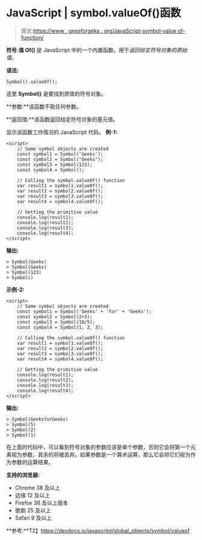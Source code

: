# JavaScript | symbol.valueOf()函数

> 原文:[https://www . geesforgeks . org/JavaScript-symbol-value of-function/](https://www.geeksforgeeks.org/javascript-symbol-valueof-function/)

**符号.值 Of()** 是 JavaScript 中的一个内置函数，用于*返回给定符号对象的原始值。*

**语法:**

```
Symbol().valueOf();

```

这里 **Symbol()** 是要找到原值的符号对象。

**参数:**该函数不取任何参数。

**返回值:**该函数返回给定符号对象的基元值。

显示该函数工作情况的 JavaScript 代码。
**例-1:**

```
<script>
    // Some symbol objects are created
    const symbol1 = Symbol('Geeks');
    const symbol2 = Symbol("Geeks");
    const symbol3 = Symbol(123);
    const symbol4 = Symbol();

    // Calling the symbol.valueOf() function
    var result1 = symbol1.valueOf();
    var result2 = symbol2.valueOf();
    var result3 = symbol3.valueOf();
    var result4 = symbol4.valueOf();

    // Getting the primitive value 
    console.log(result1);
    console.log(result2);
    console.log(result3);
    console.log(result4);
</script>
```

**输出:**

```
> Symbol(Geeks)
> Symbol(Geeks)
> Symbol(123)
> Symbol()

```

**示例-2:**

```
<script>
    // Some symbol objects are created
    const symbol1 = Symbol('Geeks' + 'for' + 'Geeks');
    const symbol2 = Symbol(2+3);
    const symbol3 = Symbol(10/5);
    const symbol4 = Symbol(1, 2, 3);

    // Calling the symbol.valueOf() function
    var result1 = symbol1.valueOf();
    var result2 = symbol2.valueOf();
    var result3 = symbol3.valueOf();
    var result4 = symbol4.valueOf();

    // Getting the primitive value 
    console.log(result1);
    console.log(result2);
    console.log(result3);
    console.log(result4);
</script>
```

**输出:**

```
> Symbol(GeeksforGeeks)
> Symbol(5)
> Symbol(2)
> Symbol(1)

```

在上面的代码中，可以看到符号对象的参数应该是单个参数，否则它会将第一个元素视为参数，其余的将被丢弃。如果参数是一个算术运算，那么它会将它们视为作为参数的运算结果。

**支持的浏览器:**

*   Chrome 38 及以上
*   边缘 12 及以上
*   Firefox 36 及以上版本
*   歌剧 25 及以上
*   Safari 9 及以上

**参考:**T2】https://devdocs.io/javascript/global_objects/symbol/valueof